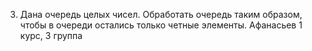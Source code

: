 3.	Дана очередь целых чисел. Обработать очередь таким образом, чтобы в очереди остались только четные элементы.
Афанасьев 1 курс, 3 группа
